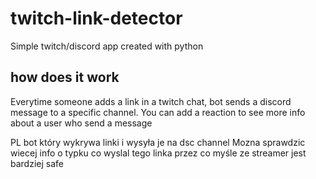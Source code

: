 # twitch-link-detector
Simple twitch/discord app created with python

## how does it work
Everytime someone adds a link in a twitch chat, bot sends a discord message to a specific channel.
You can add a reaction to see more info about a user who send a message

PL bot który wykrywa linki i wysyła je na dsc channel
Mozna sprawdzic wiecej info o typku co wyslal tego linka przez co myśle ze streamer jest bardziej safe
